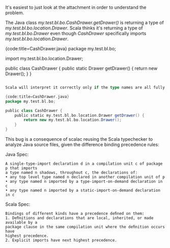 It's easiest to just look at the attachment in order to understand the problem.

The Java class *my.test.bl.bo.CashDrawer.getDrawer()* is returning a type of *my.test.bl.bo.location.Drawer*. Scala thinks it's returning a type of *my.test.bl.bo.Drawer* even though *CashDrawer* specifically imports *my.test.bl.bo.location.Drawer*.

{code:title=CashDrawer.java}
package my.test.bl.bo;

import my.test.bl.bo.location.Drawer;

public class CashDrawer {
    public static Drawer getDrawer() {
        return new Drawer();
    }
}
```scala

Scala will interpret it correctly only if the type names are all fully qualified.

{code:title=CashDrawer.java}
package my.test.bl.bo;

public class CashDrawer {
    public static my.test.bl.bo.location.Drawer getDrawer() {
        return new my.test.bl.bo.location.Drawer();
    }
}
```
This bug is a consequence of scalac reusing the Scala typechecker to analyze Java source files, given the difference binding precedence rules:

Java Spec:
```
A single-type-import declaration d in a compilation unit c of package p that imports
a type named n shadows, throughout c, the declarations of:
• any top level type named n declared in another compilation unit of p
• any type named n imported by a type-import-on-demand declaration in c
• any type named n imported by a static-import-on-demand declaration in c
```

Scala Spec:
```
Bindings of different kinds have a precedence deﬁned on them:
1. Deﬁnitions and declarations that are local, inherited, or made available by a
package clause in the same compilation unit where the deﬁnition occurs have
highest precedence.
2. Explicit imports have next highest precedence.
```
